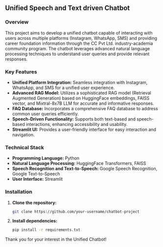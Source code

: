 ## Unified Speech and Text driven Chatbot

### **Overview**

This project aims to develop a unified chatbot capable of interacting with users across multiple platforms (Instagram, WhatsApp, SMS) and providing career foundation information through the CC Pvt Ltd. industry-academia community program. The chatbot leverages advanced natural language processing techniques to understand user queries and provide relevant responses.

### **Key Features**

- **Unified Platform Integration:** Seamless integration with Instagram, WhatsApp, and SMS for a unified user experience.
- **Advanced RAG Model:** Utilizes a sophisticated RAG model (Retrieval Augmented Generation) based on HuggingFace embeddings, FAISS vector, and Mixtral-8x7B LLM for accurate and informative responses.
- **FAQ Database:** Incorporates a comprehensive FAQ database to address common user queries efficiently.
- **Speech-Driven Functionality:** Supports both text-based and speech-based interactions, enhancing accessibility and usability.
- **Streamlit UI:** Provides a user-friendly interface for easy interaction and navigation.

### **Technical Stack**

- **Programming Language:** Python
- **Natural Language Processing:** HuggingFace Transformers, FAISS
- **Speech Recognition and Text-to-Speech:** Google Speech Recognition, Google Text-to-Speech
- **User Interface:** Streamlit

### **Installation**

1. **Clone the repository:**
   ```bash
   git clone https://github.com/your-username/chatbot-project
   ```
2. **Install dependencies:**
   ```bash
   pip install -r requirements.txt
   ```

Thank you for your interest in the Unified Chatbot!
